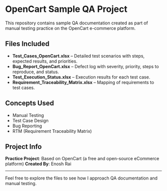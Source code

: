 # OpenCart Sample QA Project

This repository contains sample QA documentation created as part of manual testing practice on the OpenCart e-commerce platform.

## Files Included

-  **Test_Cases_OpenCart.xlsx** – Detailed test scenarios with steps, expected results, and priorities.
-  **Bug_Report_OpenCart.xlsx** – Defect log with severity, priority, steps to reproduce, and status.
-  **Test_Execution_Status.xlsx** – Execution results for each test case.
-  **Requirement_Traceability_Matrix.xlsx** – Mapping of requirements to test cases.

## Concepts Used

- Manual Testing
- Test Case Design
- Bug Reporting
- RTM (Requirement Traceability Matrix)

##  Project Info

**Practice Project**: Based on OpenCart (a free and open-source eCommerce platform)
**Created By**: Enosh Rai

---

Feel free to explore the files to see how I approach QA documentation and manual testing.
